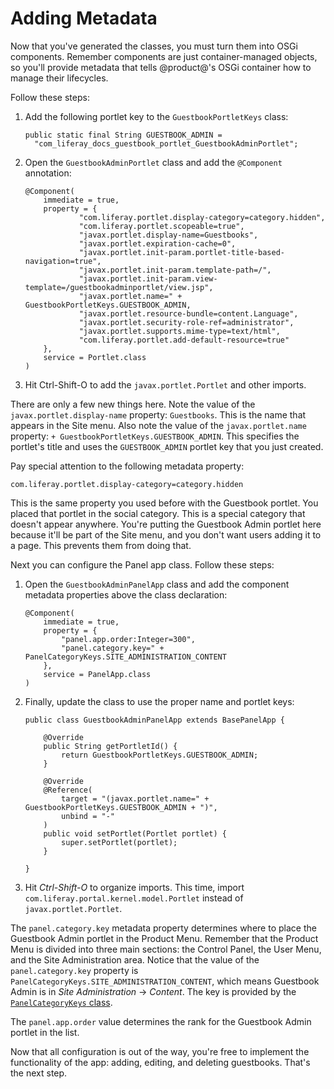 # Adding Metadata

Now that you've generated the classes, you must turn them into OSGi components.
Remember components are just container-managed objects, so you'll provide
metadata that tells @product@'s OSGi container how to manage their lifecycles. 

Follow these steps:

1.  Add the following portlet key to the `GuestbookPortletKeys` class:

        public static final String GUESTBOOK_ADMIN =
          "com_liferay_docs_guestbook_portlet_GuestbookAdminPortlet";

2.  Open the `GuestbookAdminPortlet` class and add the `@Component` annotation:

        @Component(
            immediate = true,
            property = {
                    "com.liferay.portlet.display-category=category.hidden",
                    "com.liferay.portlet.scopeable=true",
                    "javax.portlet.display-name=Guestbooks",
                    "javax.portlet.expiration-cache=0",
                    "javax.portlet.init-param.portlet-title-based-navigation=true",
                    "javax.portlet.init-param.template-path=/",
                    "javax.portlet.init-param.view-template=/guestbookadminportlet/view.jsp",
                    "javax.portlet.name=" + GuestbookPortletKeys.GUESTBOOK_ADMIN,
                    "javax.portlet.resource-bundle=content.Language",
                    "javax.portlet.security-role-ref=administrator",
                    "javax.portlet.supports.mime-type=text/html",
                    "com.liferay.portlet.add-default-resource=true"
            },
            service = Portlet.class
        )

3.  Hit Ctrl-Shift-O to add the `javax.portlet.Portlet` and other imports. 

There are only a few new things here. Note the value of the
`javax.portlet.display-name` property: `Guestbooks`. This is the name that
appears in the Site menu. Also note the value of the `javax.portlet.name`
property: `+ GuestbookPortletKeys.GUESTBOOK_ADMIN`. This specifies the portlet's
title and uses the `GUESTBOOK_ADMIN` portlet key that you just created.

Pay special attention to the following metadata property:

    com.liferay.portlet.display-category=category.hidden

This is the same property you used before with the Guestbook portlet. You placed
that portlet in the social category. This is a special category that doesn't
appear anywhere. You're putting the Guestbook Admin portlet here because it'll
be part of the Site menu, and you don't want users adding it to a page. This
prevents them from doing that. 

Next you can configure the Panel app class. Follow these steps:

1.  Open the `GuestbookAdminPanelApp` class and add the component metadata
    properties above the class declaration:

        @Component(
            immediate = true,
            property = {
                "panel.app.order:Integer=300",
                "panel.category.key=" + PanelCategoryKeys.SITE_ADMINISTRATION_CONTENT
            },
            service = PanelApp.class
        )

2.  Finally, update the class to use the proper name and portlet keys:

        public class GuestbookAdminPanelApp extends BasePanelApp {

            @Override
            public String getPortletId() {
                return GuestbookPortletKeys.GUESTBOOK_ADMIN;
            }

            @Override
            @Reference(
                target = "(javax.portlet.name=" + GuestbookPortletKeys.GUESTBOOK_ADMIN + ")",
                unbind = "-"
            )
            public void setPortlet(Portlet portlet) {
                super.setPortlet(portlet);
            }

        }

3.  Hit *Ctrl-Shift-O* to organize imports. This time, import
    `com.liferay.portal.kernel.model.Portlet` instead of
    `javax.portlet.Portlet`. 

The `panel.category.key` metadata property determines where to place the
Guestbook Admin portlet in the Product Menu. Remember that the Product Menu is
divided into three main sections: the Control Panel, the User Menu, and the Site
Administration area. Notice that the value of the `panel.category.key` property
is `PanelCategoryKeys.SITE_ADMINISTRATION_CONTENT`, which means Guestbook Admin
is in *Site Administration* &rarr; *Content*. The key is provided by the 
[`PanelCategoryKeys` class](https://github.com/liferay/liferay-portal/blob/7.0.x/modules/apps/web-experience/application-list/application-list-api/src/main/java/com/liferay/application/list/constants/PanelCategoryKeys.java).

The `panel.app.order` value determines the rank for the Guestbook Admin portlet 
in the list. 

Now that all configuration is out of the way, you're free to implement the
functionality of the app: adding, editing, and deleting guestbooks. That's the
next step. 

